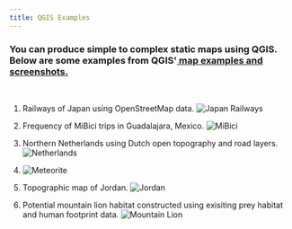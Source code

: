 ```yaml
---
title: QGIS Examples
---
```


<h3 text-align="left">You can produce simple to complex static maps using QGIS. Below are some examples from QGIS'<a href="https://qgis.org/en/site/about/screenshots.html"> map examples and screenshots.</a></h3>

<br>

1. Railways of Japan using OpenStreetMap data. ![Japan Railways](/qgis/img/japan_railways.png)


2. Frequency of MiBici trips in Guadalajara, Mexico. ![MiBici](/qgis/img/guadalajara.png)


3. Northern Netherlands using Dutch open topography and road layers. ![Netherlands](/qgis/img/groningen.png)


4. ![Meteorite](/qgis/img/meteorite.png)


5. Topographic map of Jordan. ![Jordan](/qgis/img/jordan.jpg)


6. Potential mountain lion habitat constructed using exisiting prey habitat and human footprint data. ![Mountain Lion](/qgis/img/mountain_lion.jpg)
